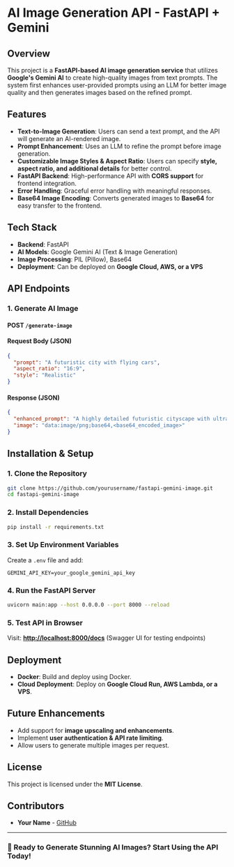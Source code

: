 # AI Image Generation API - FastAPI + Gemini

## Overview
This project is a **FastAPI-based AI image generation service** that utilizes **Google's Gemini AI** to create high-quality images from text prompts. The system first enhances user-provided prompts using an LLM for better image quality and then generates images based on the refined prompt.

## Features
- **Text-to-Image Generation**: Users can send a text prompt, and the API will generate an AI-rendered image.
- **Prompt Enhancement**: Uses an LLM to refine the prompt before image generation.
- **Customizable Image Styles & Aspect Ratio**: Users can specify **style, aspect ratio, and additional details** for better control.
- **FastAPI Backend**: High-performance API with **CORS support** for frontend integration.
- **Error Handling**: Graceful error handling with meaningful responses.
- **Base64 Image Encoding**: Converts generated images to **Base64** for easy transfer to the frontend.

## Tech Stack
- **Backend**: FastAPI
- **AI Models**: Google Gemini AI (Text & Image Generation)
- **Image Processing**: PIL (Pillow), Base64
- **Deployment**: Can be deployed on **Google Cloud, AWS, or a VPS**

## API Endpoints
### **1. Generate AI Image**
#### **POST `/generate-image`**
#### **Request Body (JSON)**
```json
{
  "prompt": "A futuristic city with flying cars",
  "aspect_ratio": "16:9",
  "style": "Realistic"
}
```
#### **Response (JSON)**
```json
{
  "enhanced_prompt": "A highly detailed futuristic cityscape with ultra-modern flying cars at sunset.",
  "image": "data:image/png;base64,<base64_encoded_image>"
}
```

## Installation & Setup
### **1. Clone the Repository**
```bash
git clone https://github.com/yourusername/fastapi-gemini-image.git
cd fastapi-gemini-image
```

### **2. Install Dependencies**
```bash
pip install -r requirements.txt
```

### **3. Set Up Environment Variables**
Create a `.env` file and add:
```env
GEMINI_API_KEY=your_google_gemini_api_key
```

### **4. Run the FastAPI Server**
```bash
uvicorn main:app --host 0.0.0.0 --port 8000 --reload
```

### **5. Test API in Browser**
Visit: **[http://localhost:8000/docs](http://localhost:8000/docs)** (Swagger UI for testing endpoints)

## Deployment
- **Docker**: Build and deploy using Docker.
- **Cloud Deployment**: Deploy on **Google Cloud Run, AWS Lambda, or a VPS**.

## Future Enhancements
- Add support for **image upscaling and enhancements**.
- Implement **user authentication & API rate limiting**.
- Allow users to generate multiple images per request.

## License
This project is licensed under the **MIT License**.

## Contributors
- **Your Name** - [GitHub](https://github.com/yourusername)

---
### **🚀 Ready to Generate Stunning AI Images? Start Using the API Today!**

